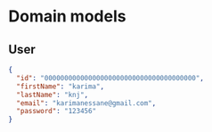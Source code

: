 # Domain models

## User

```json
{
  "id": "00000000000000000000000000000000000000",
  "firstName": "karima",
  "lastName": "knj",
  "email": "karimanessane@gmail.com",
  "password": "123456"
}
```